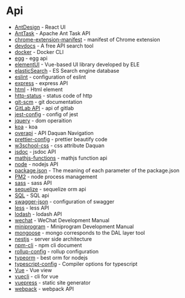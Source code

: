 # Api

- [AntDesign](https://ant.design/docs/react/introduce-cn) - React UI
- [AntTask](https://ant.apache.org/manual/) - Apache Ant Task API
- [chrome-extension-manifest](https://developer.chrome.com/extensions/manifest) - manifest of Chrome extension
- [devdocs](https://devdocs.io/) - A free API search tool
- [docker](https://docs.docker.com/engine/reference/commandline/docker/) - Docker CLI
- [egg](https://eggjs.org/zh-cn/intro/) - egg api
- [elementUI](https://element.eleme.cn/#/zh-CN/component/installation) - Vue-based UI library developed by ELE
- [elasticSearch](https://www.elastic.co/guide/en/elasticsearch/client/javascript-api/5.x/client-usage.html) - ES Search engine database
- [eslint](https://eslint.org/docs/user-guide/configuring) - configuration of eslint
- [express](https://expressjs.com/en/4x/api.html) - express API
- [html](https://developer.mozilla.org/en-US/docs/Web/HTML/Element) - Html element
- [http-status](https://devdocs.io/http-status/) - status code of http
- [git-scm](https://git-scm.com/docs) - git documentation
- [GitLab API](https://docs.gitlab.com/ee/api/README.html) - api of gitlab
- [jest-config](https://jestjs.io/docs/en/configuration) - config of jest
- [jquery](https://www.html.cn/jqapi-1.9/) - dom operaition
- [koa](https://koajs.com/#context) - koa
- [overapi](http://overapi.com/) - API Daquan Navigation
- [prettier-config](https://prettier.io/docs/en/configuration.html) - prettier beautify code
- [w3school-css](http://www.w3school.com.cn/cssref/index.asp) - css attribute Daquan
- [jsdoc](https://jsdoc.app/) - jsdoc API
- [mathjs-functions](https://mathjs.org/docs/reference/functions.html) - mathjs function api
- [node](https://nodejs.org/api/index.html) - nodejs API
- [package.json](https://docs.npmjs.com/files/package.json) - The meaning of each parameter of the package.json
- [PM2](https://pm2.io/doc/en/runtime/overview/) - node process management 
- [sass](http://sass.bootcss.com/docs/sass-reference/) - sass API
- [sequelize](https://sequelize.org/master/) - sequelize orm api
- [SQL](https://www.runoob.com/sql/sql-tutorial.html) - SQL api
- [swagger-json](https://swagger.io/specification/) - configuration of swagger
- [less](https://less.bootcss.com/features/) - less API
- [lodash](https://lodash.com/docs/4.17.11) - lodash API
- [wechat](https://mp.weixin.qq.com/wiki?t=resource/res_main&id=mp1445241432) - WeChat Development Manual
- [miniprogram](https://developers.weixin.qq.com/miniprogram/dev/devtools/devtools.html) - Miniprogram Development Manual
- [mongoose](https://mongoosejs.com/) - mongo corresponds to the DAL layer tool
- [nestjs](https://docs.nestjs.com/) - server side architecture
- [npm-cli](https://docs.npmjs.com/cli-documentation/) - npm cli document
- [rollup-config](https://rollupjs.org/guide/en#big-list-of-options) - rollup configuration
- [typeorm](https://typeorm.io/#/) - best orm for nodejs
- [typescript-config](https://www.typescriptlang.org/docs/handbook/compiler-options.html) - Compiler options for typescript
- [Vue](https://vuejs.org/v2/api/index.html) - Vue view
- [vuecli](https://cli.vuejs.org/config/) - cli for vue
- [vuepress](https://vuepress.vuejs.org/config/) - static site generator
- [webpack](https://webpack.js.org/api) - webpack API